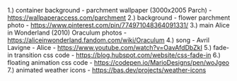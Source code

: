 1.) container background - parchment wallpaper (3000x2005 Parch) - https://wallpaperaccess.com/parchment
2.) background - flower parchment photo - https://www.pinterest.com/pin/774971048364091331/
3.) main Alice in Wonderland (2010) Oraculum photos - https://aliceinwonderland.fandom.com/wiki/Oraculum
4.) song - Avril Lavigne - Alice - https://www.youtube.com/watch?v=OavAfdDbZkI
5.) fade-in transition css code - https://blog.hubspot.com/website/css-fade-in
6.) floating animation css code - https://codepen.io/MarioDesigns/pen/woJgeo
7.) animated weather icons - https://bas.dev/projects/weather-icons
